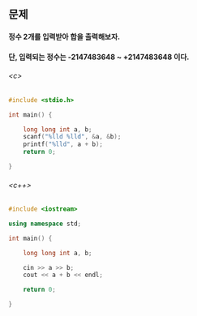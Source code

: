 
## 문제
#### 정수 2개를 입력받아 합을 출력해보자.
#### 단, 입력되는 정수는 -2147483648 ~ +2147483648 이다.

###### \<c\>
```c
#include <stdio.h>

int main() {

	long long int a, b;
	scanf("%lld %lld", &a, &b);
	printf("%lld", a + b);
	return 0;

}
```

###### \<c++\>
```c++
#include <iostream>

using namespace std;

int main() {

	long long int a, b;

	cin >> a >> b;
	cout << a + b << endl;

	return 0;

}
```
